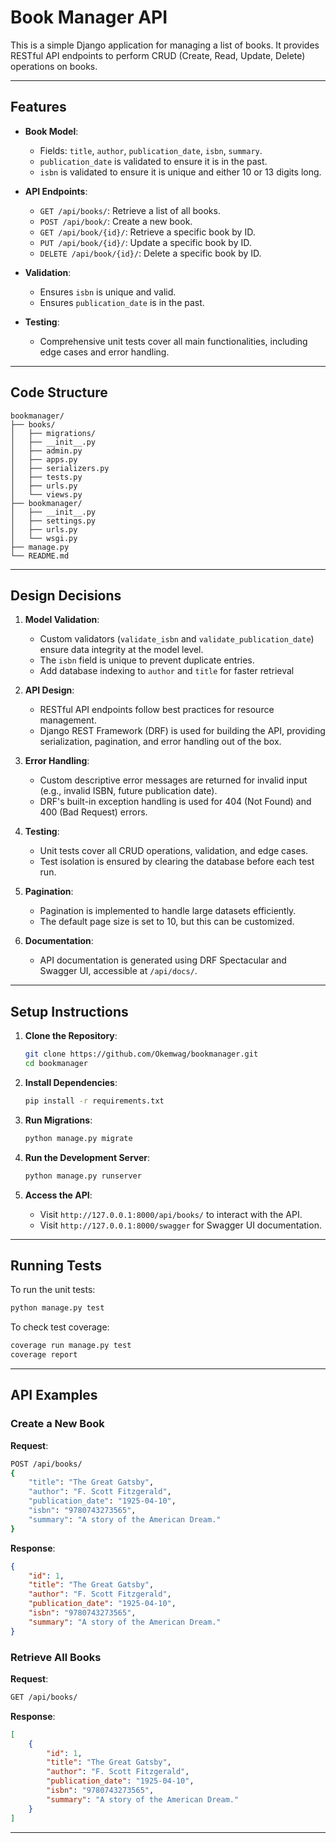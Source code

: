 # Book Manager API

This is a simple Django application for managing a list of books. It provides RESTful API endpoints to perform CRUD (Create, Read, Update, Delete) operations on books.

---

## Features

- **Book Model**:
  - Fields: `title`, `author`, `publication_date`, `isbn`, `summary`.
  - `publication_date` is validated to ensure it is in the past.
  - `isbn` is validated to ensure it is unique and either 10 or 13 digits long.

- **API Endpoints**:
  - `GET /api/books/`: Retrieve a list of all books.
  - `POST /api/book/`: Create a new book.
  - `GET /api/book/{id}/`: Retrieve a specific book by ID.
  - `PUT /api/book/{id}/`: Update a specific book by ID.
  - `DELETE /api/book/{id}/`: Delete a specific book by ID.

- **Validation**:
  - Ensures `isbn` is unique and valid.
  - Ensures `publication_date` is in the past.

- **Testing**:
  - Comprehensive unit tests cover all main functionalities, including edge cases and error handling.

---

## Code Structure

```
bookmanager/
├── books/
│   ├── migrations/          
│   ├── __init__.py
│   ├── admin.py             
│   ├── apps.py              
│   ├── serializers.py       
│   ├── tests.py             
│   ├── urls.py              
│   └── views.py            
├── bookmanager/
│   ├── __init__.py
│   ├── settings.py          
│   ├── urls.py              
│   └── wsgi.py              
├── manage.py                
└── README.md                
```

---

## Design Decisions

1. **Model Validation**:
   - Custom validators (`validate_isbn` and `validate_publication_date`) ensure data integrity at the model level.
   - The `isbn` field is unique to prevent duplicate entries.
   -  Add database indexing to `author` and `title` for faster retrieval

2. **API Design**:
   - RESTful API endpoints follow best practices for resource management.
   - Django REST Framework (DRF) is used for building the API, providing serialization, pagination, and error handling out of the box.

3. **Error Handling**:
   - Custom descriptive error messages are returned for invalid input (e.g., invalid ISBN, future publication date).
   - DRF's built-in exception handling is used for 404 (Not Found) and 400 (Bad Request) errors.

4. **Testing**:
   - Unit tests cover all CRUD operations, validation, and edge cases.
   - Test isolation is ensured by clearing the database before each test run.

5. **Pagination**:
   - Pagination is implemented to handle large datasets efficiently.
   - The default page size is set to 10, but this can be customized.

6. **Documentation**:
   - API documentation is generated using DRF Spectacular and Swagger UI, accessible at `/api/docs/`.

---

## Setup Instructions

1. **Clone the Repository**:
   ```bash
   git clone https://github.com/Okemwag/bookmanager.git
   cd bookmanager
   ```

2. **Install Dependencies**:
   ```bash
   pip install -r requirements.txt
   ```

3. **Run Migrations**:
   ```bash
   python manage.py migrate
   ```

4. **Run the Development Server**:
   ```bash
   python manage.py runserver
   ```

5. **Access the API**:
   - Visit `http://127.0.0.1:8000/api/books/` to interact with the API.
   - Visit `http://127.0.0.1:8000/swagger` for Swagger UI documentation.

---

## Running Tests

To run the unit tests:
```bash
python manage.py test
```

To check test coverage:
```bash
coverage run manage.py test
coverage report
```

---

## API Examples

### Create a New Book
**Request**:
```bash
POST /api/books/
{
    "title": "The Great Gatsby",
    "author": "F. Scott Fitzgerald",
    "publication_date": "1925-04-10",
    "isbn": "9780743273565",
    "summary": "A story of the American Dream."
}
```

**Response**:
```json
{
    "id": 1,
    "title": "The Great Gatsby",
    "author": "F. Scott Fitzgerald",
    "publication_date": "1925-04-10",
    "isbn": "9780743273565",
    "summary": "A story of the American Dream."
}
```

### Retrieve All Books
**Request**:
```bash
GET /api/books/
```

**Response**:
```json
[
    {
        "id": 1,
        "title": "The Great Gatsby",
        "author": "F. Scott Fitzgerald",
        "publication_date": "1925-04-10",
        "isbn": "9780743273565",
        "summary": "A story of the American Dream."
    }
]
```

---
